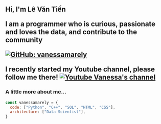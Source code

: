 <h2> Hi, I'm Lê Văn Tiến  

</em></p>
<p>I am a programmer who is curious, passionate and  loves the data, and contribute to the community</p>


[![GitHub: vanessamarely](https://img.shields.io/github/followers/letien2106?label=follow&style=social)](https://github.com/letien2106)

 I recently started my Youtube channel, please follow me there!
 [![Youtube Vanessa's channel](https://img.shields.io/youtube/channel/subscribers/UC0l3fZnjE-xi0DWjFIVnUjA?label=Di%10Hoc%10Bui%20Channel&style=social)](https://www.youtube.com/channel/UCme5oROF7RyEjcK62QwcI2w/channels)

### A little more about me...  

```javascript
const vanessamarely = {
  code: ["Python", "C++", "SQL", "HTML", "CSS"],
  architecture: ["Data Scientist"],
}
```


